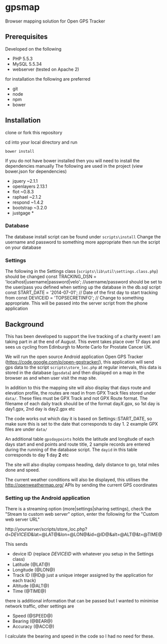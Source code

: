 gpsmap
======

Browser mapping solution for Open GPS Tracker

Prerequisites
-------------

Developed on the following
- PHP 5.5.3
- MySQL 5.5.34
- webserver (tested on Apache 2)

for installation the following are preferred
- git
- node
- npm
- bower


Installation
------------

clone or fork this repository

cd into your local directory and run 

    bower install

If you do not have bower installed then you will need to install the dependencies manually
The following are used in the project (view bower.json for dependencies)
- jquery ~2.1.1
- openlayers 2.13.1
- flot ~0.8.3
- raphael ~2.1.2
- respond  ~1.4.2
- bootstrap ~3.2.0
- justgage *

### Database

The database install script can be found under `scripts\install`
Change the username and password to something more appropriate then run the script on your database

### Settings
The following in the Settings class (`scripts\lib\util\settings.class.php`) should be changed
    const TRACKING_DSN = 'localhost|username|password|velo'; //username/password should be set to the user/pass you defined when setting up the database in the db.sql script
    const START_DATE = '2014-07-01'; // Date of the first day to start tracking from
    const DEVICEID = 'TOPSECRETINFO'; // Change to something appropriate. This will be passed into the server script from the phone application

Background
----------
This has been developed to support the live tracking of a charity event I am taking part in at the end of August.
This event takes place over 17 days and sees us cycling from Edinburgh to Monte Carlo for Prostate Cancer UK.

We will run the open source Android application Open GPS Tracker (https://code.google.com/p/open-gpstracker/), this application
will send gps data to the script `scripts\store_loc.php` at regular intervals, this data is stored in the database (`gpsdata`) and then
displayed on a map in the browser as and when user visit the map site.

In addition to this the mapping site will also display that days route and elevation profile, the routes are read in from GPX Track files stored under `data/`.  These files
must be GPX Track and not GPX Route format.  The filename of each daily track should be of the format day*X*.gpx, so 1st day is day1.gpx, 2nd day is day2.gpx etc

The code works out which day it is based on Settings::START_DATE, so make sure this is set to the date that corresponds to day 1.  2 example GPX files
are under `data/`

An additional table `gpsdaypoints` holds the latitude and longitude of each days start and end points and route title, 2 sample records are entered during
the running of the database script.  The `dayid` in this table corresponds to day **1** day **2** etc

The site will also display compass heading, daily distance to go, total miles done and speed.

The current weather conditions will also be displayed, this utilises the http://openweathermap.org/ APIs by sending the current GPS coordinates

### Setting up the Android application
There is a streaming option (more|settings|sharing settings), check the "Stream to custom web server" option, enter the following
for the "Custom web server URL"

http://*yourserver*/scripts/store_loc.php?d=*DEVICEID*&lat=@LAT@&lon=@LON@&id=@ID@&alt=@ALT@&t=@TIME@

This sends 
- device ID (replace *DEVICEID* with whatever you setup in the Settings class)
- Latitude (@LAT@)
- Longitude (@LON@)
- Track ID (@ID@ just a unique integer assigned by the application for each track)
- Altitude (@ALT@)
- Time (@TIME@)

there is additional information that can be passed but I wanted to minimise network traffic, other settings are
- Speed (@SPEED@)
- Bearing (@BEAR@)
- Accuracy (@ACC@)

I calculate the bearing and speed in the code so I had no need for these.


